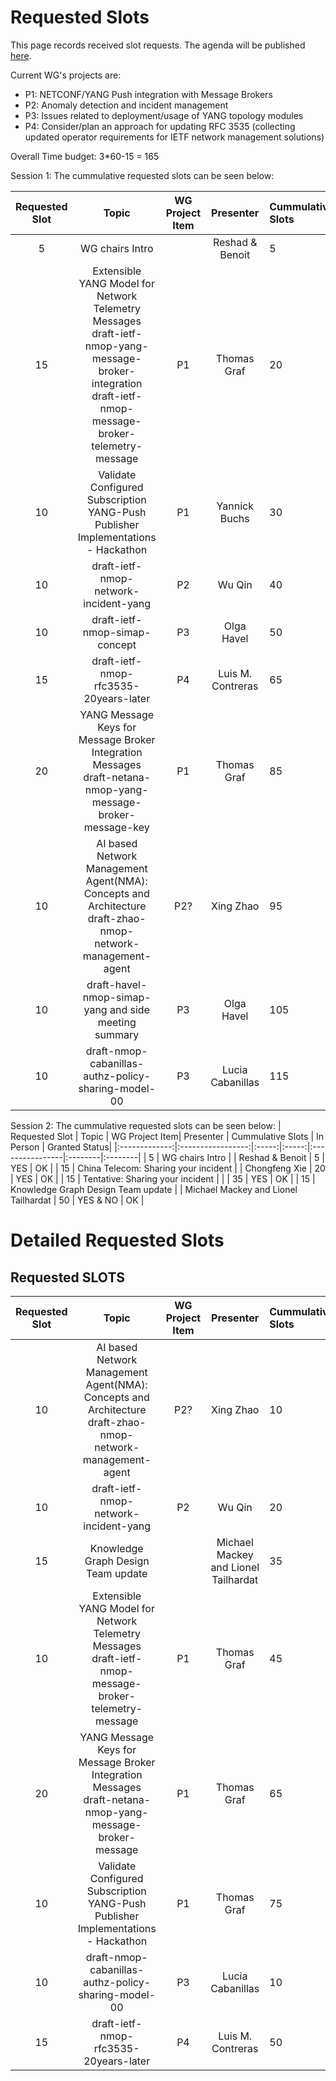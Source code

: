 # Requested Slots

This page records received slot requests. The agenda will be published [here](https://github.com/ietf-wg-nmop/IETF-Meetings/blob/main/124/agenda.md).

Current WG's projects are:

* P1: NETCONF/YANG Push integration with Message Brokers
* P2: Anomaly detection and incident management
* P3: Issues related to deployment/usage of YANG topology modules
* P4: Consider/plan an approach for updating RFC 3535 (collecting updated operator requirements for IETF network management solutions)

Overall Time budget: 3*60-15 = 165

Session 1: The cummulative requested slots can be seen below:

| Requested Slot          | Topic              | WG Project Item| Presenter | Cummulative Slots   | In Person   | Granted Status|
|:-------------:|:-----------------:|:-----:|:-----:|:----------------|:--------|:--------|
| 5             | WG chairs Intro  |   | Reshad & Benoit | 5    | YES | OK  |
| 15            | Extensible YANG Model for Network Telemetry Messages draft-ietf-nmop-yang-message-broker-integration  draft-ietf-nmop-message-broker-telemetry-message  | P1  | Thomas Graf | 20    | NO | OK  |
| 10            | Validate Configured Subscription YANG-Push Publisher Implementations - Hackathon | P1  |Yannick Buchs | 30   | NO | OK  |
| 10            | draft-ietf-nmop-network-incident-yang | P2 | Wu Qin  | 40    | YES | OK  |
| 10            | draft-ietf-nmop-simap-concept| P3 | Olga Havel | 50 | YES | OK |
| 15            | draft-ietf-nmop-rfc3535-20years-later | P4  | Luis M. Contreras | 65    | YES | OK  |
| 20            | YANG Message Keys for Message Broker Integration Messages draft-netana-nmop-yang-message-broker-message-key  | P1  | Thomas Graf | 85    | NO | OK  |
| 10            | AI based Network Management Agent(NMA): Concepts and Architecture  draft-zhao-nmop-network-management-agent | P2? | Xing Zhao | 95    | NO | OK  |
| 10            | draft-havel-nmop-simap-yang and side meeting summary | P3 | Olga Havel | 105 | YES | OK |
| 10            | draft-nmop-cabanillas-authz-policy-sharing-model-00| P3 | Lucia Cabanillas | 115 | YES | OK |





Session 2: The cummulative requested slots can be seen below:
| Requested Slot          | Topic              | WG Project Item| Presenter | Cummulative Slots   | In Person   | Granted Status|
|:-------------:|:-----------------:|:-----:|:-----:|:----------------|:--------|:--------|
| 5             | WG chairs Intro  |   | Reshad & Benoit | 5    | YES | OK  |
| 15            | China Telecom: Sharing your incident |  | Chongfeng Xie | 20 | YES | OK |
| 15            | Tentative: Sharing your incident |  |  | 35 | YES | OK |
| 15            | Knowledge Graph Design Team update |  | Michael Mackey and Lionel  Tailhardat | 50   | YES & NO | OK  |


# Detailed Requested Slots

## Requested SLOTS

| Requested Slot          | Topic              | WG Project Item| Presenter | Cummulative Slots   | In Person   | Granted Status|
|:-------------:|:-----------------:|:-----:|:-----:|:----------------|:--------|:--------|
| 10          | AI based Network Management Agent(NMA): Concepts and Architecture  draft-zhao-nmop-network-management-agent | P2? | Xing Zhao | 10    | NO | OK/NOK  |
| 10          | draft-ietf-nmop-network-incident-yang | P2 | Wu Qin  | 20    | YES | OK/NOK  |
| 15          | Knowledge Graph Design Team update |  | Michael Mackey and Lionel  Tailhardat | 35    | YES & NO | OK/NOK  |
| 10          | Extensible YANG Model for Network Telemetry Messages draft-ietf-nmop-message-broker-telemetry-message  | P1  | Thomas Graf | 45    | NO | OK/NOK  |
| 20          | YANG Message Keys for Message Broker Integration Messages draft-netana-nmop-yang-message-broker-message  | P1  | Thomas Graf | 65    | NO | OK/NOK  |
| 10          | Validate Configured Subscription YANG-Push Publisher Implementations - Hackathon | P1  | Thomas Graf | 75    | NO | OK/NOK  |
| 10          | draft-nmop-cabanillas-authz-policy-sharing-model-00| P3 | Lucia Cabanillas | 10 | YES | OK/NOT |
| 15          | draft-ietf-nmop-rfc3535-20years-later | P4  | Luis M. Contreras | 50    | YES | OK/NOK  |

